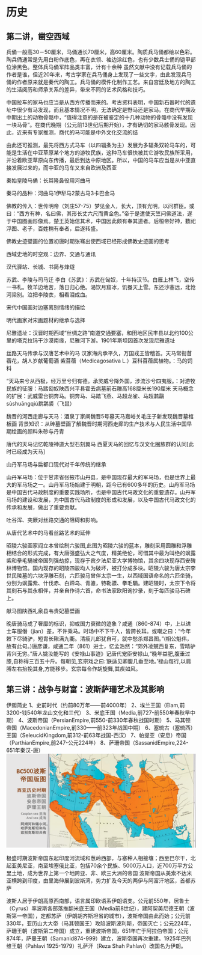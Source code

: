 # 历史

## 第二讲，凿空西域
兵俑一般高30－50厘米，马俑通长70厘米，高60厘米。陶质兵马俑都绘以色彩。陶兵俑通常是先用白粉作底色，再在衣领、袖边涂红色，也有少数兵士俑的铠甲部位涂黑色。整体兵马俑军阵品类丰富，计有十余种
虽然文献中没有记载兵马俑的作者是谁，但近20年来，考古学家在兵马俑身上发现了一些文字，由此发现兵马俑的作者原来就是秦代的陶工。兵马俑的模件化制作工艺。来自宫廷及地方的陶工的生活阅历和师承关系的差异，带来不同的艺术风格和技巧。


中国拉车的家马也应当是从西方传播而来的。考古资料表明，中国新石器时代的遗址中很少有马发现，而且基本情况不明，无法确定是野马还是家马。在商代早期及中期出土的动物骨骼中，“值得注意的是在被鉴定的十几种动物的骨骼中没有发现一块马骨”。在商代晚期（公元前13世纪后期开始），才有确切的家马骸骨发现。因此，近来有专家推测，商代的马可能是中外文化交流的结

由此还可推测，最先将西方式马车（以四辐条为主）发展为多辐条双轮马车的，可能是生活在中亚草原某个地方的游牧民族，这种马车很快被其它游牧民族所采用，并沿着欧亚草原向东传播，最后到达中原地区。所以，中国的马车应当是从中亚直接发展过来的，而中亚的马车又来自欧洲及西亚

秦始皇陵马俑：⻓耳隆鼻役用河曲马

秦⻢的品种：河曲马1伊犁马2蒙古马3卡巴金马

佛教的传入：世传明帝（刘庄57-75）梦见金人，长大，顶有光明，以问群臣。或曰：“西方有神，名曰佛，其形长丈六尺而黄金色。”帝于是遣使天竺问佛道法，遂于中国图画形像焉。楚王英始信其术，中国因此颇有奉其道者。后桓帝好神，数祀浮图、老子，百姓稍有奉者，后遂转盛。

佛教史迹壁画的位置初唐时期张骞出使西域已经形成佛教史迹画的思考

西域史地的时空观：边界、交通与通讯

汉代驿站、长城、书简与烽燧

苏武、李陵与司马迁
李白《苏武》：苏武在匈奴，十年持汉节。白雁上林飞，空传一书札。牧羊边地苦，落日归心绝。渴饮月窟冰，饥餐天上雪。东还沙塞远，北怆河梁别。泣把李陵衣，相看泪成血。

宋代中国画对边塞离别情绪的描绘

明代画家对宋画题材的继承与选择

尼雅遗址：汉晋时期西域“丝绸之路”南道交通要塞，和田地区民丰县以北约100公里的塔克拉玛干沙漠南缘，尼雅河下游。1901年斯坦因首次发现尼雅遗址

丝路天马传承与汉唐艺术中的马
汉家海内承平久，万国戎王皆稽首。天马常衔苜蓿花，胡人岁献葡萄酒
紫苜蓿（Medicagosativa L.）豆科苜蓿属植物。：马的饲料

“天马来兮从西极，经万里兮归有德。承灵威兮降外国，涉流沙兮四夷服。：对游牧民族的征服：马踏匈奴陕⻄兴平县霍去病墓前石雕高168厘米⻓190厘米
天⻢概念的扩展：武威雷台铜奔⻢。铜奔⻢、⻢踏⻜燕、⻢超⻰雀、⻢超鹔鸘sùshuāngqiú鹔鹴裘（⻜鼠）

魏晋的河⻄走廊与天⻢：酒泉丁家闸魏晋5号墓天⻢嘉峪关毛庄子新发现魏晋墓棺板画
背景知识：从砖墓壁画了解魏晋时期河⻄走廊的生产技术与人⺠生活中国早期绘画的颜料朱砂与丹⻘

唐代的天⻢记忆乾陵神道大型石刻翼⻢
⻄夏天⻢的回忆与汉文化圈族群的认同[此时已经成为天马]



山丹军马场与扁都口现代对千年传统的继承

山丹军马场：位于甘肃省张掖市山丹县，是中国现存最大的军马场，也是世界上最大的军马场之一。山丹军马场始建于明朝，距今已有600多年的历史。山丹军马场是中国古代马政制度的重要实践场所，也是中国古代马政文化的重要遗存。山丹军马场的建设和发展，为中国古代马政制度的形成和发展，以及中国古代马政文化的传承和发展，做出了重要贡献。

吐谷浑、突厥对丝路交通的阻碍和影响。

从唐代艺术中的马看丝路艺术的延伸

昭陵六骏画家阎立本曾绘制六骏图,此图为昭陵六骏的蓝本，雕刻采用圆雕和浮雕相结合的形式完成，有大唐强盛弘大之气度，精美绝伦，可惜其中最为叫绝的飒露紫和拳毛騧被帝国列强劫掠，现存于宾夕法尼亚大学博物馆，其余四块现存西安碑林博物馆。国内现存的昭陵四骏均人为破坏，被打分成多块。昭陵六骏为唐太宗李世民陵墓的六块浮雕石刻，六匹骏马曾伴太宗一生，以西域国语命名的六匹坐骑，分别为飒露紫、什伐赤、白蹄乌、青骓，特勒骠、拳毛騧。建昭陵时，太宗下令将其刻石与其永相伴，并亲自作诗六首，命书法家欧阳询抄录，刻于每匹骏马石碑上。

献马图陕西礼泉县韦贵妃墓壁画

晚唐骑马成了奢靡的标识，抑或国力衰微的迹象？咸通（860-874）中，上以进士车服僭（jian）差，不许乘马。时场中不下千人，皆跨长耳。或嘲之曰：“今年敕下尽骑驴，短胄长鞦满九衢。清瘦儿郎犹自可，就中愁杀郑昌图。”(相公魁伟，故有此句。)唐彦谦，咸通二年（861）进士，忆孟浩然：“郊外凌兢西复东，雪晴驴背兴无穷。”唐人姚汝能写的《安禄山事迹》记唐代宠臣安禄山,“晚年益肥,腹垂过膝,自称得三百五十斤。每朝见,玄宗戏之曰:‘朕适见卿腹几垂至地。’禄山每行,以肩膊左右抬挽其身,方能移步。玄宗每令作胡旋舞,其疾如风。


## 第三讲：战争与财富：波斯萨珊艺术及其影响

伊朗简史
1、史前时代（约前80万年——前4000年）
2、埃兰王国（Elam,前3200-钱540年龙山文化和三代）
3、米底王国（Media,前727-前550年春秋早中期）
4、波斯帝国（PersianEmpire,前550-前330年春秋战国时期）
5、马其顿帝国（MacedonianEmpire,前330——前323年战国中期）
6、塞琉古（塞琉西）王国（SeleucidKingdom,前312-前63年战国-西汉）
7、帕提亚（安息）帝国（ParthianEmpire,前247-公元224年）
8、萨珊帝国（SassanidEmpire,224-651年秦汉-唐）
![alt text](image-2.png)

极盛时期波斯帝国东起印度河流域和葱岭西部，与塞种人相接壤；西至巴尔干，北起亚美尼亚，南至埃塞俄比亚，包括70余个民族、5000万人口，近700万平方公里土地，成为世界上第一个地跨亚、非、欧三大洲的帝国
波斯帝国从美索不达米亚横跨到印度，由里海伸展到波斯湾，势力扩及今天的两伊与阿富汗地区，首都苏萨


波斯人居于伊朗高原西南部，语言属印欧语系伊朗语支。公元前550年，居鲁士（Cyrus）率波斯各部落推翻米底王国（Media前8世纪），建阿契美尼德王朝（波斯第一帝国），定都苏萨（伊朗胡齐斯坦省的城市），波斯帝国由此而始；公元前330年，亚历山大大帝（马其顿国王）攻陷波斯波利斯，帝国灭亡；公元224年，萨珊王朝（波斯第二帝国）成立，重建波斯帝国，651年亡于阿拉伯帝国；公元874年，萨曼王朝（Samanid874-999）建立，波斯帝国再次重建。1925年巴列维王朝（Pahlavi 1925-1979）礼萨汗（Reza Shah Pahlavi）改国名为伊朗。
